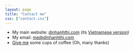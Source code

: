 ```yaml
---
layout: page
title: "Contact me"
css: ["contact.css"]
---
```


- My main website: [dinhanhthi.com](https://dinhanhthi.com) (its [Vietnamese version](https://vn.dinhanhthi.com))
- My email: [me@dinhanhthi.com](mailto:me@dinhanhthi.com)
- [Give me](https://www.paypal.me/DinhAnhThi) some cups of coffee (Oh, many thanks)
